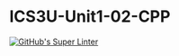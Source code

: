 # ICS3U-Unit1-02-CPP

[![GitHub's Super Linter](https://github.com/michael-clermont1/ICS3U-Unit1-02-CPP/workflows/GitHub's%20Super%20Linter/badge.svg)](https://github.com/michael-clermont1/ICS3U-Unit1-02-CPP/actions)
